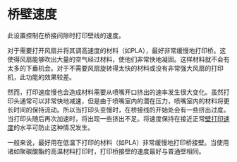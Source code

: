 桥壁速度
====
此设置控制在桥接间隙时打印壁线的速度。

对于需要打开风扇并将其调高速度的材料（如PLA），最好非常缓慢地打印桥。这使得风扇能够吹出大量的空气经过材料，使他们非常快地凝固。这样材料就不会有太多的下垂机会。对于不需要风扇旋转得太快的材料或没有非常强大风扇的打印机，此功能的效果较差。

然而，打印速度慢也会造成材料需要从喷嘴开口挤出的速率发生很大变化。虽然打印头通常可以非常快地减速，但是由于喷嘴室内的潜在压力，喷嘴室内的材料将更长时间的保持流动。所以当打印头变慢时，在桥接线的开始处会有一些挤出过度。当打印头随后再次加速时，将出现一些挤出不足。将速度保持在接近正常[壁打印速度](../speed/speed_wall.md)的水平可防止这种情况发生。

一般来说，最好用在低温下打印的材料（如PLA）非常缓慢地打印桥接壁。当使用诸如聚碳酸酯的高温材料打印时，打印桥接壁的速度最好与普通壁相同。
